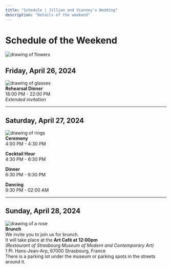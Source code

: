 ```yaml
---
title: "Schedule | Jillian and Vianney's Wedding"
description: "Details of the weekend"
---
```


# Schedule of the Weekend

![drawing of flowers](/img/svg/flowers.svg)

## Friday, April 26, 2024

![drawing of glasses](/img/svg/glasses.svg)\
**Rehearsal Dinner**\
18:00 PM - 22:00 PM\
_Extended invitation_

---

## Saturday, April 27, 2024

![drawing of rings](/img/svg/rings.svg)\
**Ceremony**\
4:00 PM - 4:30 PM

**Cocktail Hour**\
4:30 PM - 6:30 PM

**Dinner**\
6:30 PM - 9:30 PM

**Dancing**\
9:30 PM - 02:00 AM

---

## Sunday, April 28, 2024

![drawing of a rose](/img/svg/rose.svg)\
**Brunch**\
We invite you to join us for brunch.\
It will take place at the **Art Café at 12:00pm**\
_(Restaurant of Strasbourg Museum of Modern and Contemporary Art)_\
1 Pl. Hans-Jean-Arp, 67000 Strasbourg, France\
There is a parking lot under the museum or parking spots in the streets around it.
